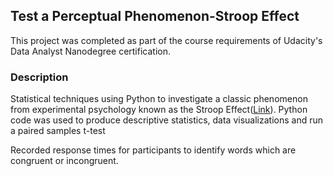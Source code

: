 ## Test a Perceptual Phenomenon-Stroop Effect

This project was completed as part of the course requirements of Udacity's Data Analyst Nanodegree certification.

### Description

Statistical techniques using Python to investigate a classic phenomenon from experimental psychology known as the Stroop Effect([Link](https://en.wikipedia.org/wiki/Stroop_effect#Processing_speed)). Python code was used to produce descriptive statistics, data visualizations and run a paired samples t-test

Recorded response times for participants to identify words which are congruent or incongruent.


